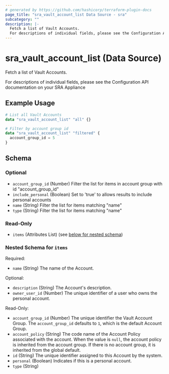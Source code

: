 ```yaml
---
# generated by https://github.com/hashicorp/terraform-plugin-docs
page_title: "sra_vault_account_list Data Source - sra"
subcategory: ""
description: |-
  Fetch a list of Vault Accounts.
  For descriptions of individual fields, please see the Configuration API documentation on your SRA Appliance
---
```


# sra_vault_account_list (Data Source)

Fetch a list of Vault Accounts.

For descriptions of individual fields, please see the Configuration API documentation on your SRA Appliance

## Example Usage

```terraform
# List all Vault Accounts
data "sra_vault_account_list" "all" {}

# Filter by account group id
data "sra_vault_account_list" "filtered" {
  account_group_id = 5
}
```

<!-- schema generated by tfplugindocs -->
## Schema

### Optional

- `account_group_id` (Number) Filter the list for items in account group with id "account_group_id"
- `include_personal` (Boolean) Set to 'true' to allows results to include personal accounts
- `name` (String) Filter the list for items matching "name"
- `type` (String) Filter the list for items matching "name"

### Read-Only

- `items` (Attributes List) (see [below for nested schema](#nestedatt--items))

<a id="nestedatt--items"></a>
### Nested Schema for `items`

Required:

- `name` (String) The name of the Account.

Optional:

- `description` (String) The Account's description.
- `owner_user_id` (Number) The unique identifier of a user who owns the personal account.

Read-Only:

- `account_group_id` (Number) The unique identifier the Vault Account Group. The `account_group_id` defaults to `1`, which is the default Account Group.
- `account_policy` (String) The code name of the Account Policy associated with the account. When the value is `null`, the account policy is inherited from the account group. If there is no account group, it is inherited from the global default.
- `id` (String) The unique identifier assigned to this Account by the system.
- `personal` (Boolean) Indicates if this is a personal account.
- `type` (String)
